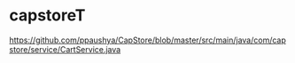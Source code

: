 # capstoreT

https://github.com/ppaushya/CapStore/blob/master/src/main/java/com/capstore/service/CartService.java
